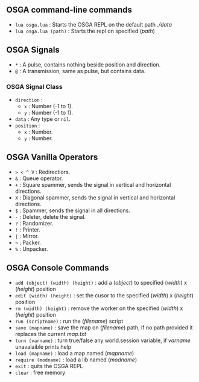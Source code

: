 ## OSGA command-line commands

- `lua osga.lua` : Starts the OSGA REPL on the default path _./data_
- `lua osga.lua (path)` : Starts the repl on specified (_path_)

## OSGA Signals

- `*` : A pulse, contains nothing beside position and direction.
- `@` : A transmission, same as pulse, but contains data.

### OSGA Signal Class

- `direction` : 
  - `x` : Number (-1 to 1).
  - `y` : Number (-1 to 1).
- `data` : Any type or `nil`.
- `position` :
  - `x` : Number.
  - `y` : Number.

## OSGA Vanilla Operators

- `> < ^ V` : Redirectiors.
- `&` : Queue operator.
- `+` : Square spammer, sends the signal in vertical and horizontal directions.
- `X` : Diagonal spammer, sends the signal in vertical and horizontal directions.
- `$` : Spammer, sends the signal in all directions.
- `-` : Deleter, delete the signal.
- `?` : Randomizer.
- `!` : Printer.
- `|` : Mirror.
- `¬` : Packer.
- `%` : Unpacker.

## OSGA Console Commands

- `add (object) (width) (height)` :  add a (_object_) to specified (_width_) x (_height_) position
- `edit (width) (height)` : set the cusor to the specified (_width_) x (_height_) position
- `rm (width) (height)` : remove the worker on the specified (_width_) x (_height_) position
- `run (scriptname)` : run the (_filename_) script
- `save (mapname)` : save the map on (_filename_) path, if no path provided it replaces the current _map.txt_
- `turn (varname)` : turn true/false any world.session variable, if _varname_ unavalaible prints help
- `load (mapname)` : load a map named (_mapname_)
- `require (modname)` : load a lib named (_modname_)
- `exit` : quits the OSGA REPL
- `clear` : free memory